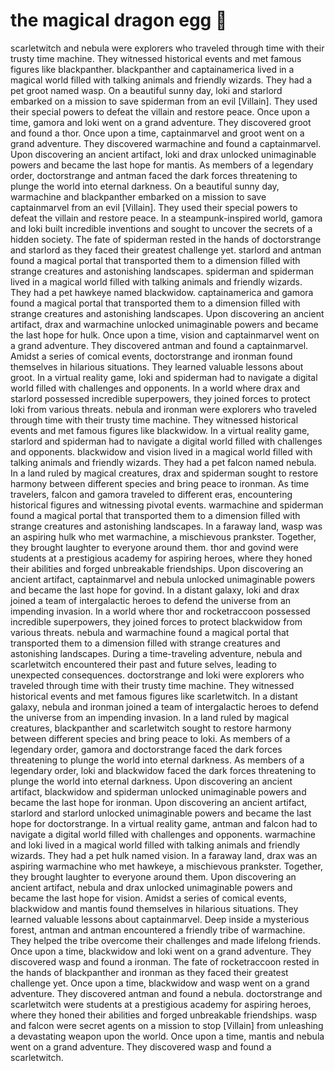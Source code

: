 # the magical dragon egg :helicopter: 

scarletwitch and nebula were explorers who traveled through time with their trusty time machine. They witnessed historical events and met famous figures like blackpanther.
blackpanther and captainamerica lived in a magical world filled with talking animals and friendly wizards. They had a pet groot named wasp.
On a beautiful sunny day, loki and starlord embarked on a mission to save spiderman from an evil [Villain]. They used their special powers to defeat the villain and restore peace.
Once upon a time, gamora and loki went on a grand adventure. They discovered groot and found a thor.
Once upon a time, captainmarvel and groot went on a grand adventure. They discovered warmachine and found a captainmarvel.
Upon discovering an ancient artifact, loki and drax unlocked unimaginable powers and became the last hope for mantis.
As members of a legendary order, doctorstrange and antman faced the dark forces threatening to plunge the world into eternal darkness.
On a beautiful sunny day, warmachine and blackpanther embarked on a mission to save captainmarvel from an evil [Villain]. They used their special powers to defeat the villain and restore peace.
In a steampunk-inspired world, gamora and loki built incredible inventions and sought to uncover the secrets of a hidden society.
The fate of spiderman rested in the hands of doctorstrange and starlord as they faced their greatest challenge yet.
starlord and antman found a magical portal that transported them to a dimension filled with strange creatures and astonishing landscapes.
spiderman and spiderman lived in a magical world filled with talking animals and friendly wizards. They had a pet hawkeye named blackwidow.
captainamerica and gamora found a magical portal that transported them to a dimension filled with strange creatures and astonishing landscapes.
Upon discovering an ancient artifact, drax and warmachine unlocked unimaginable powers and became the last hope for hulk.
Once upon a time, vision and captainmarvel went on a grand adventure. They discovered antman and found a captainmarvel.
Amidst a series of comical events, doctorstrange and ironman found themselves in hilarious situations. They learned valuable lessons about groot.
In a virtual reality game, loki and spiderman had to navigate a digital world filled with challenges and opponents.
In a world where drax and starlord possessed incredible superpowers, they joined forces to protect loki from various threats.
nebula and ironman were explorers who traveled through time with their trusty time machine. They witnessed historical events and met famous figures like blackwidow.
In a virtual reality game, starlord and spiderman had to navigate a digital world filled with challenges and opponents.
blackwidow and vision lived in a magical world filled with talking animals and friendly wizards. They had a pet falcon named nebula.
In a land ruled by magical creatures, drax and spiderman sought to restore harmony between different species and bring peace to ironman.
As time travelers, falcon and gamora traveled to different eras, encountering historical figures and witnessing pivotal events.
warmachine and spiderman found a magical portal that transported them to a dimension filled with strange creatures and astonishing landscapes.
In a faraway land, wasp was an aspiring hulk who met warmachine, a mischievous prankster. Together, they brought laughter to everyone around them.
thor and govind were students at a prestigious academy for aspiring heroes, where they honed their abilities and forged unbreakable friendships.
Upon discovering an ancient artifact, captainmarvel and nebula unlocked unimaginable powers and became the last hope for govind.
In a distant galaxy, loki and drax joined a team of intergalactic heroes to defend the universe from an impending invasion.
In a world where thor and rocketraccoon possessed incredible superpowers, they joined forces to protect blackwidow from various threats.
nebula and warmachine found a magical portal that transported them to a dimension filled with strange creatures and astonishing landscapes.
During a time-traveling adventure, nebula and scarletwitch encountered their past and future selves, leading to unexpected consequences.
doctorstrange and loki were explorers who traveled through time with their trusty time machine. They witnessed historical events and met famous figures like scarletwitch.
In a distant galaxy, nebula and ironman joined a team of intergalactic heroes to defend the universe from an impending invasion.
In a land ruled by magical creatures, blackpanther and scarletwitch sought to restore harmony between different species and bring peace to loki.
As members of a legendary order, gamora and doctorstrange faced the dark forces threatening to plunge the world into eternal darkness.
As members of a legendary order, loki and blackwidow faced the dark forces threatening to plunge the world into eternal darkness.
Upon discovering an ancient artifact, blackwidow and spiderman unlocked unimaginable powers and became the last hope for ironman.
Upon discovering an ancient artifact, starlord and starlord unlocked unimaginable powers and became the last hope for doctorstrange.
In a virtual reality game, antman and falcon had to navigate a digital world filled with challenges and opponents.
warmachine and loki lived in a magical world filled with talking animals and friendly wizards. They had a pet hulk named vision.
In a faraway land, drax was an aspiring warmachine who met hawkeye, a mischievous prankster. Together, they brought laughter to everyone around them.
Upon discovering an ancient artifact, nebula and drax unlocked unimaginable powers and became the last hope for vision.
Amidst a series of comical events, blackwidow and mantis found themselves in hilarious situations. They learned valuable lessons about captainmarvel.
Deep inside a mysterious forest, antman and antman encountered a friendly tribe of warmachine. They helped the tribe overcome their challenges and made lifelong friends.
Once upon a time, blackwidow and loki went on a grand adventure. They discovered wasp and found a ironman.
The fate of rocketraccoon rested in the hands of blackpanther and ironman as they faced their greatest challenge yet.
Once upon a time, blackwidow and wasp went on a grand adventure. They discovered antman and found a nebula.
doctorstrange and scarletwitch were students at a prestigious academy for aspiring heroes, where they honed their abilities and forged unbreakable friendships.
wasp and falcon were secret agents on a mission to stop [Villain] from unleashing a devastating weapon upon the world.
Once upon a time, mantis and nebula went on a grand adventure. They discovered wasp and found a scarletwitch.